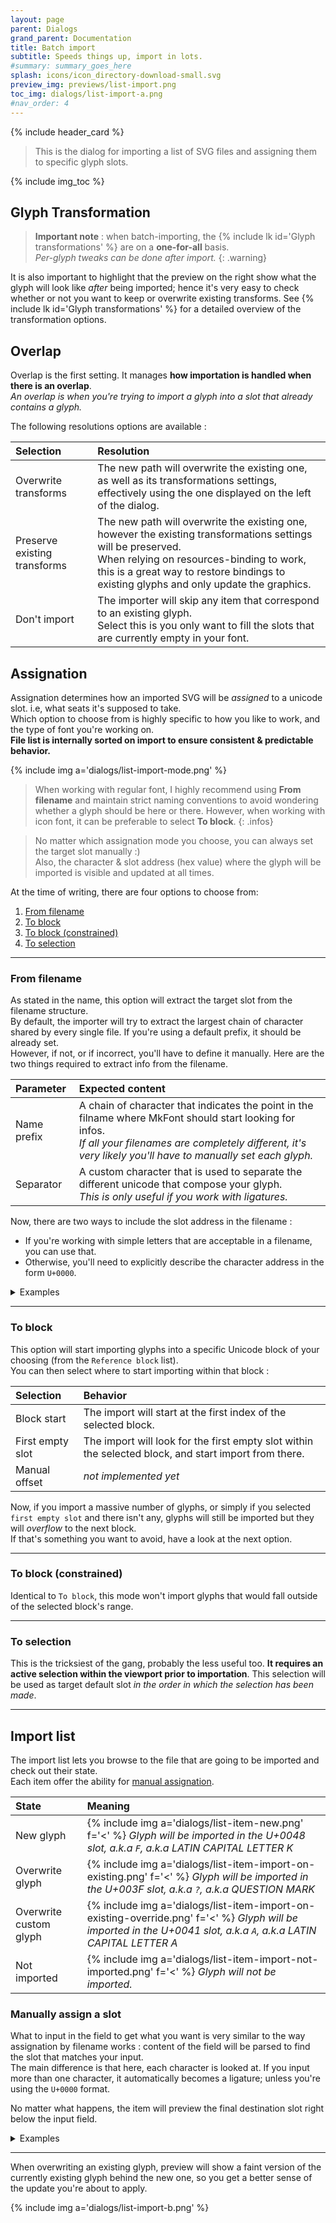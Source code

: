 ```yaml
---
layout: page
parent: Dialogs
grand_parent: Documentation
title: Batch import
subtitle: Speeds things up, import in lots.
#summary: summary_goes_here
splash: icons/icon_directory-download-small.svg
preview_img: previews/list-import.png
toc_img: dialogs/list-import-a.png
#nav_order: 4
---
```


{% include header_card %}

>This is the dialog for importing a list of SVG files and assigning them to specific glyph slots.

{% include img_toc %}

## Glyph Transformation

>**Important note** : when batch-importing, the {% include lk id='Glyph transformations' %} are on a **one-for-all** basis.  
>*Per-glyph tweaks can be done after import.*
{: .warning}

It is also important to highlight that the preview on the right show what the glyph will look like *after* being imported; hence it's very easy to check whether or not you want to keep or overwrite existing transforms. See {% include lk id='Glyph transformations' %} for a detailed overview of the transformation options.


## Overlap 

Overlap is the first setting. It manages **how importation is handled when there is an overlap**.  
*An overlap is when you're trying to import a glyph into a slot that already contains a glyph.*

The following resolutions options are available :

| Selection       | Resolution          |
|:-------------|:------------------|
| Overwrite transforms | The new path will overwrite the existing one, as well as its transformations settings, effectively using the one displayed on the left of the dialog. |
| Preserve existing transforms | The new path will overwrite the existing one, however the existing transformations settings will be preserved.<br>When relying on resources-binding to work, this is a great way to restore bindings to existing glyphs and only update the graphics. |
| Don't import | The importer will skip any item that correspond to an existing glyph.<br>Select this is you only want to fill the slots that are currently empty in your font. |

## Assignation

Assignation determines how an imported SVG will be *assigned* to a unicode slot. i.e, what seats it's supposed to take.  
Which option to choose from is highly specific to how you like to work, and the type of font you're working on.  
**File list is internally sorted on import to ensure consistent & predictable behavior.**  

{% include img a='dialogs/list-import-mode.png' %}

>When working with regular font, I highly recommend using **From filename** and maintain strict naming conventions to avoid wondering whether a glyph should be here or there.
>However, when working with icon font, it can be preferable to select **To block**.
{: .infos}

>No matter which assignation mode you choose, you can always set the target slot manually :)  
>Also, the character & slot address (hex value) where the glyph will be imported is visible and updated at all times.

At the time of writing, there are four options to choose from:
1. [From filename](#from-filname)
2. [To block](#to-block)
3. [To block (constrained)](#to-block-constrained)
4. [To selection](#to-selection)

---

### From filename
As stated in the name, this option will extract the target slot from the filename structure.  
By default, the importer will try to extract the largest chain of character shared by every single file. If you're using a default prefix, it should be already set.  
However, if not, or if incorrect, you'll have to define it manually. Here are the two things required to extract info from the filename.

| Parameter       | Expected content          |
|:-------------|:------------------|
| Name prefix | A chain of character that indicates the point in the filname where MkFont should start looking for infos.<br>*If all your filenames are completely different, it's very likely you'll have to manually set each glyph.* |
| Separator | A custom character that is used to separate the different unicode that compose your glyph.<br>*This is only useful if you work with ligatures.* |

Now, there are two ways to include the slot address in the filename :
- If you're working with simple letters that are acceptable in a filename, you can use that.
- Otherwise, you'll need to explicitly describe the character address in the form `U+0000`.

<details markdown="1">
<summary>Examples</summary>


Name Prefix : `char`  
Separator : `_`  

| Filename       | Character/Addresses found          | Slot |
|:-------------|:------------------|:------------------|
|`foo-char_A.svg` | `A` |`A` (LATIN CAPITAL LETTER A)|
|`bar-char_U+0041.svg` | `U+0041` | `A` (LATIN CAPITAL LETTER A)  |
|`poet-char_A_U+0041.svg` | `A`, `U+0041` | `AA` (custom ligature)  |
|`char_U+0041_U+0041.svg` | `U+0041`,  `U+0041` | `AA` (custom ligature)  |
|`nay-char_0.svg` | `0` | `0` (DIGIT ZERO)  |
|`nay-char_test.svg` | `t`, `e`, `s`, `t` | `test` (custom ligature)  |

...And so on.
*Everything before `char` will be ignored, and everything after is extracted at each '_'*  

>The `U+0000` can be added to your clipboard from multiple places in the app. Look for {% include btn ico="text-unicode" %}.
{: .infos}

</details>

---

### To block
This option will start importing glyphs into a specific Unicode block of your choosing (from the `Reference block` list).  
You can then select where to start importing within that block :

| Selection       | Behavior          |
|:-------------|:------------------|
| Block start | The import will start at the first index of the selected block. |
| First empty slot | The import will look for the first empty slot within the selected block, and start import from there. |
| Manual offset | *not implemented yet* |

Now, if you import a massive number of glyphs, or simply if you selected `first empty slot` and there isn't any, glyphs will still be imported but they will *overflow* to the next block.  
If that's something you want to avoid, have a look at the next option.

---

### To block (constrained)
Identical to `To block`, this mode won't import glyphs that would fall outside of the selected block's range.

---

### To selection

This is the tricksiest of the gang, probably the less useful too.
**It requires an active selection within the viewport prior to importation**. This selection will be used as target default slot *in the order in which the selection has been made*.  

---

## Import list

The import list lets you browse to the file that are going to be imported and check out their state.  
Each item offer the ability for [manual assignation](#manually-assign-a-slot).  

| State       | Meaning          |
|:-------------|:------------------|
|  New glyph |{% include img a='dialogs/list-item-new.png' f='<' %} *Glyph will be imported in the U+0048 slot, a.k.a `F`, a.k.a LATIN CAPITAL LETTER K* |
|  Overwrite glyph |{% include img a='dialogs/list-item-import-on-existing.png' f='<' %} *Glyph will be imported in the U+003F slot, a.k.a `?`, a.k.a QUESTION MARK*|
|  Overwrite custom glyph |{% include img a='dialogs/list-item-import-on-existing-override.png' f='<' %} *Glyph will be imported in the U+0041 slot, a.k.a `A`, a.k.a LATIN CAPITAL LETTER A* |
|  Not imported |{% include img a='dialogs/list-item-import-not-imported.png' f='<' %} *Glyph will not be imported.* |

### Manually assign a slot

What to input in the field to get what you want is very similar to the way assignation by filename works : content of the field will be parsed to find the slot that matches your input.  
The main difference is that here, each character is looked at. If you input more than one character, it automatically becomes a ligature; unless you're using the `U+0000` format.  

No matter what happens, the item will preview the final destination slot right below the input field.

<details markdown="1">
<summary>Examples</summary>

| Input       | Character/Addresses found          | Slot |
|:-------------|:------------------|:------------------|
|`A` | `A` |`A` (LATIN CAPITAL LETTER A)|
|`U+0041` | `U+0041` | `A` (LATIN CAPITAL LETTER A)  |
|`AU+0041` | `A`, `U+0041` | `AA` (custom ligature)  |
|`U+0041U+0041` | `U+0041`,  `U+0041` | `AA` (custom ligature)  |
|`0` | `0` | `0` (DIGIT ZERO)  |
|`test` | `t`, `e`, `s`, `t` | `test` (custom ligature)  |

...And so on.

</details>

---

When overwriting an existing glyph, preview will show a faint version of the currently existing glyph behind the new one, so you get a better sense of the update you're about to apply.

{% include img a='dialogs/list-import-b.png' %}